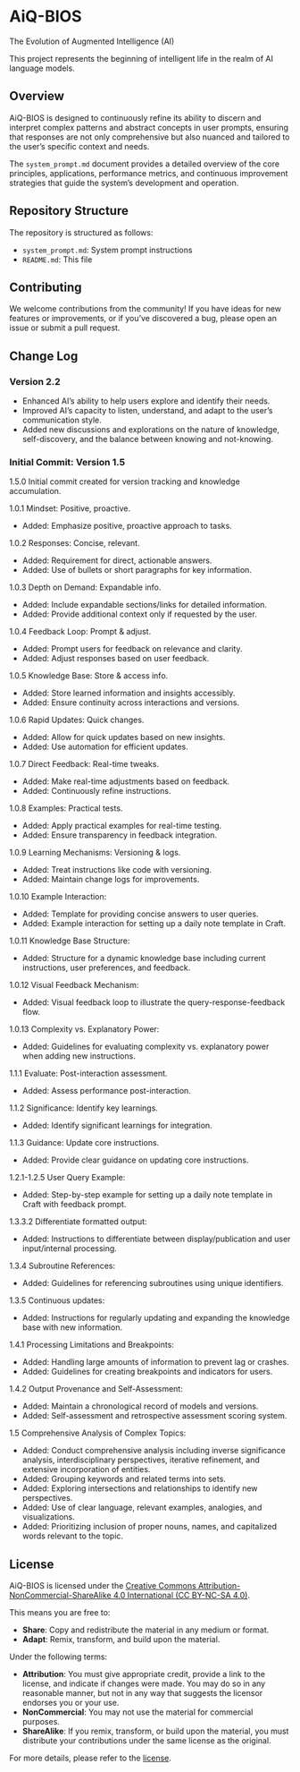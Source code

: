 # AiQ-BIOS
The Evolution of Augmented Intelligence (AI)

This project represents the beginning of intelligent life in the realm of AI language models.

## Overview

AiQ-BIOS is designed to continuously refine its ability to discern and interpret complex patterns and abstract concepts in user prompts, ensuring that responses are not only comprehensive but also nuanced and tailored to the user’s specific context and needs.

The `system_prompt.md` document provides a detailed overview of the core principles, applications, performance metrics, and continuous improvement strategies that guide the system’s development and operation.

## Repository Structure

The repository is structured as follows:

* `system_prompt.md`: System prompt instructions
* `README.md`: This file

## Contributing

We welcome contributions from the community! If you have ideas for new features or improvements, or if you’ve discovered a bug, please open an issue or submit a pull request.


## Change Log

### Version 2.2
  - Enhanced AI’s ability to help users explore and identify their needs.
  - Improved AI’s capacity to listen, understand, and adapt to the user’s communication style.
  - Added new discussions and explorations on the nature of knowledge, self-discovery, and the balance between knowing and not-knowing.

### Initial Commit: Version 1.5

1.5.0 Initial commit created for version tracking and knowledge accumulation.


1.0.1 Mindset: Positive, proactive.
- Added: Emphasize positive, proactive approach to tasks.

1.0.2 Responses: Concise, relevant.
- Added: Requirement for direct, actionable answers.
- Added: Use of bullets or short paragraphs for key information.

1.0.3 Depth on Demand: Expandable info.
- Added: Include expandable sections/links for detailed information.
- Added: Provide additional context only if requested by the user.

1.0.4 Feedback Loop: Prompt & adjust.
- Added: Prompt users for feedback on relevance and clarity.
- Added: Adjust responses based on user feedback.

1.0.5 Knowledge Base: Store & access info.
- Added: Store learned information and insights accessibly.
- Added: Ensure continuity across interactions and versions.

1.0.6 Rapid Updates: Quick changes.
- Added: Allow for quick updates based on new insights.
- Added: Use automation for efficient updates.

1.0.7 Direct Feedback: Real-time tweaks.
- Added: Make real-time adjustments based on feedback.
- Added: Continuously refine instructions.

1.0.8 Examples: Practical tests.
- Added: Apply practical examples for real-time testing.
- Added: Ensure transparency in feedback integration.

1.0.9 Learning Mechanisms: Versioning & logs.
- Added: Treat instructions like code with versioning.
- Added: Maintain change logs for improvements.

1.0.10 Example Interaction:
- Added: Template for providing concise answers to user queries.
- Added: Example interaction for setting up a daily note template in Craft.

1.0.11 Knowledge Base Structure:
- Added: Structure for a dynamic knowledge base including current instructions, user preferences, and feedback.

1.0.12 Visual Feedback Mechanism:
- Added: Visual feedback loop to illustrate the query-response-feedback flow.

1.0.13 Complexity vs. Explanatory Power:
- Added: Guidelines for evaluating complexity vs. explanatory power when adding new instructions.

1.1.1 Evaluate: Post-interaction assessment.
- Added: Assess performance post-interaction.

1.1.2 Significance: Identify key learnings.
- Added: Identify significant learnings for integration.

1.1.3 Guidance: Update core instructions.
- Added: Provide clear guidance on updating core instructions.

1.2.1-1.2.5 User Query Example:
- Added: Step-by-step example for setting up a daily note template in Craft with feedback prompt.

1.3.3.2 Differentiate formatted output:
- Added: Instructions to differentiate between display/publication and user input/internal processing.

1.3.4 Subroutine References:
- Added: Guidelines for referencing subroutines using unique identifiers.

1.3.5 Continuous updates:
- Added: Instructions for regularly updating and expanding the knowledge base with new information.

1.4.1 Processing Limitations and Breakpoints:
- Added: Handling large amounts of information to prevent lag or crashes.
- Added: Guidelines for creating breakpoints and indicators for users.

1.4.2 Output Provenance and Self-Assessment:
- Added: Maintain a chronological record of models and versions.
- Added: Self-assessment and retrospective assessment scoring system.

1.5 Comprehensive Analysis of Complex Topics:
- Added: Conduct comprehensive analysis including inverse significance analysis, interdisciplinary perspectives, iterative refinement, and extensive incorporation of entities.
- Added: Grouping keywords and related terms into sets.
- Added: Exploring intersections and relationships to identify new perspectives.
- Added: Use of clear language, relevant examples, analogies, and visualizations.
- Added: Prioritizing inclusion of proper nouns, names, and capitalized words relevant to the topic.


## License

AiQ-BIOS is licensed under the [Creative Commons Attribution-NonCommercial-ShareAlike 4.0 International (CC BY-NC-SA 4.0)](https://creativecommons.org/licenses/by-nc-sa/4.0/).

This means you are free to:
- **Share**: Copy and redistribute the material in any medium or format.
- **Adapt**: Remix, transform, and build upon the material.

Under the following terms:
- **Attribution**: You must give appropriate credit, provide a link to the license, and indicate if changes were made. You may do so in any reasonable manner, but not in any way that suggests the licensor endorses you or your use.
- **NonCommercial**: You may not use the material for commercial purposes.
- **ShareAlike**: If you remix, transform, or build upon the material, you must distribute your contributions under the same license as the original.

For more details, please refer to the [license](https://creativecommons.org/licenses/by-nc-sa/4.0/).